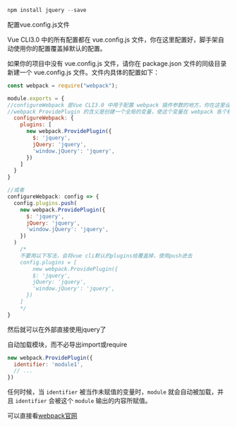 ```js
npm install jquery --save
```

配置vue.config.js文件

Vue CLI3.0 中的所有配置都在 vue.config.js 文件，你在这里配置好，脚手架自动使用你的配置覆盖掉默认的配置。

如果你的项目中没有 vue.config.js 文件，请你在 package.json 文件的同级目录新建一个 vue.config.js 文件。文件内具体的配置如下：

```js
const webpack = require("webpack");

module.exports = {
//configureWebpack 是Vue CLI3.0 中用于配置 webpack 插件参数的地方，你在这里设置，会新建或者覆盖 webpack 默认配置。
//webpack ProvidePlugin 的含义是创建一个全局的变量，使这个变量在 webpack 各个模块内都可以使用。这里的配置含义是创建 '$'、'jQuery'、'window.jQuery' 三个变量指向 jquery 依赖
  configureWebpack: {
    plugins: [
      new webpack.ProvidePlugin({
        $: 'jquery',
        jQuery: 'jquery',
        'window.jQuery': 'jquery',
      })
    ]
  }
}

//或者
configureWebpack: config => {  
  config.plugins.push(
    new webpack.ProvidePlugin({
      $: 'jquery',
      jQuery: 'jquery',
      'window.jQuery': 'jquery',
    })
  )
 	/*
 	不要用以下写法，会将vue cli默认的plugins给覆盖掉，使用push进去
 	config.plugins = [
    	new webpack.ProvidePlugin({
        $: 'jquery',
        jQuery: 'jquery',
        'window.jQuery': 'jquery',
      })
 	]
 	*/
}
```

然后就可以在外部直接使用jquery了



自动加载模块，而不必导出import或require

```js
new webpack.ProvidePlugin({
  identifier: 'module1',
  // ...
})
```

任何时候，当 `identifier` 被当作未赋值的变量时，`module` 就会自动被加载，并且 `identifier` 会被这个 `module` 输出的内容所赋值。



可以直接看[webpack官网](!https://www.webpackjs.com/plugins/provide-plugin/)